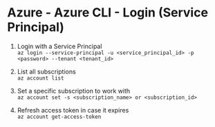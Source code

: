 # Azure - Azure CLI - Login (Service Principal)

1. Login with a Service Principal\
`az login --service-principal -u <service_principal_id> -p <password> --tenant <tenant_id>`

1. List all subscriptions\
`az account list`

1. Set a specific subscription to work with\
`az account set -s <subscription_name> or <subscription_id>`

1. Refresh access token in case it expires\
`az account get-access-token`
